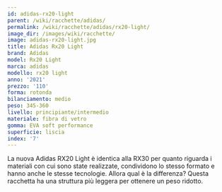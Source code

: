 ```yaml
---
id: adidas-rx20-light
parent: /wiki/racchette/adidas/
permalink: /wiki/racchette/adidas/rx20-light/
image_dir: /images/wiki/racchette/
image: adidas-rx20-light.jpg
title: Adidas Rx20 Light
brand: Adidas
model: Rx20 Light
marca: adidas
modello: rx20 light
anno: '2021'
prezzo: '110'
forma: rotonda
bilanciamento: medio
peso: 345-360
livello: principiante/intermedio
materiale: fibra di vetro
gomma: EVA soft performance
superficie: liscia
index: '7'
---
```

La nuova Adidas RX20 Light è identica alla RX30 per quanto riguarda i materiali con cui sono state realizzate, condividono lo stesso formato e hanno anche le stesse tecnologie. Allora qual è la differenza? Questa racchetta ha una struttura più leggera per ottenere un peso ridotto.